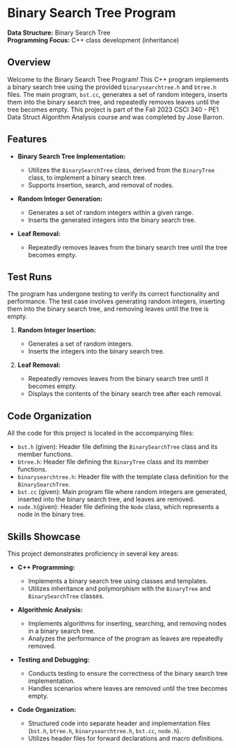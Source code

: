 # Binary Search Tree Program

**Data Structure:**  Binary Search Tree <BR>
**Programming Focus:** C++ class development (inheritance)

## Overview

Welcome to the Binary Search Tree Program! This C++ program implements a binary search tree using the provided `binarysearchtree.h` and `btree.h` files. The main program, `bst.cc`, generates a set of random integers, inserts them into the binary search tree, and repeatedly removes leaves until the tree becomes empty. This project is part of the Fall 2023 CSCI 340 - PE1 Data Struct Algorithm Analysis course and was completed by Jose Barron.

## Features

- **Binary Search Tree Implementation:**
  - Utilizes the `BinarySearchTree` class, derived from the `BinaryTree` class, to implement a binary search tree.
  - Supports insertion, search, and removal of nodes.

- **Random Integer Generation:**
  - Generates a set of random integers within a given range.
  - Inserts the generated integers into the binary search tree.

- **Leaf Removal:**
  - Repeatedly removes leaves from the binary search tree until the tree becomes empty.

## Test Runs

The program has undergone testing to verify its correct functionality and performance. The test case involves generating random integers, inserting them into the binary search tree, and removing leaves until the tree is empty.

1. **Random Integer Insertion:**
   - Generates a set of random integers.
   - Inserts the integers into the binary search tree.

2. **Leaf Removal:**
   - Repeatedly removes leaves from the binary search tree until it becomes empty.
   - Displays the contents of the binary search tree after each removal.

## Code Organization

All the code for this project is located in the accompanying files:

- `bst.h` (given): Header file defining the `BinarySearchTree` class and its member functions.
- `btree.h`: Header file defining the `BinaryTree` class and its member functions.
- `binarysearchtree.h`: Header file with the template class definition for the `BinarySearchTree`.
- `bst.cc` (given): Main program file where random integers are generated, inserted into the binary search tree, and leaves are removed.
- `node.h`(given): Header file defining the `Node` class, which represents a node in the binary tree.

## Skills Showcase

This project demonstrates proficiency in several key areas:

- **C++ Programming:**
  - Implements a binary search tree using classes and templates.
  - Utilizes inheritance and polymorphism with the `BinaryTree` and `BinarySearchTree` classes.

- **Algorithmic Analysis:**
  - Implements algorithms for inserting, searching, and removing nodes in a binary search tree.
  - Analyzes the performance of the program as leaves are repeatedly removed.

- **Testing and Debugging:**
  - Conducts testing to ensure the correctness of the binary search tree implementation.
  - Handles scenarios where leaves are removed until the tree becomes empty.

- **Code Organization:**
  - Structured code into separate header and implementation files (`bst.h`, `btree.h`, `binarysearchtree.h`, `bst.cc`, `node.h`).
  - Utilizes header files for forward declarations and macro definitions.

